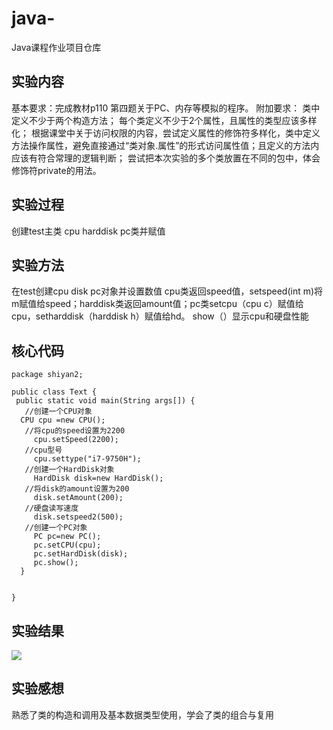 # java-
Java课程作业项目仓库
## 实验内容
基本要求：完成教材p110 第四题关于PC、内存等模拟的程序。
附加要求：
类中定义不少于两个构造方法；
每个类定义不少于2个属性，且属性的类型应该多样化；
根据课堂中关于访问权限的内容，尝试定义属性的修饰符多样化，类中定义方法操作属性，避免直接通过“类对象.属性”的形式访问属性值；且定义的方法内应该有符合常理的逻辑判断；
尝试把本次实验的多个类放置在不同的包中，体会修饰符private的用法。

## 实验过程
创建test主类 cpu harddisk pc类并赋值
## 实验方法
在test创建cpu disk pc对象并设置数值 cpu类返回speed值，setspeed(int m)将m赋值给speed；harddisk类返回amount值；pc类setcpu（cpu c）赋值给cpu，setharddisk（harddisk h）赋值给hd。
show（）显示cpu和硬盘性能

## 核心代码
```
package shiyan2;

public class Text {
 public static void main(String args[]) {
   //创建一个CPU对象
  CPU cpu =new CPU();
   //将cpu的speed设置为2200
     cpu.setSpeed(2200);
   //cpu型号  
     cpu.settype("i7-9750H");
   //创建一个HardDisk对象
     HardDisk disk=new HardDisk();
   //将disk的amount设置为200
     disk.setAmount(200);
   //硬盘读写速度  
     disk.setspeed2(500);
   //创建一个PC对象
     PC pc=new PC();
     pc.setCPU(cpu);
     pc.setHardDisk(disk);
     pc.show();
  }
   
  
}
```
## 实验结果
![](java实验结果.png)
## 实验感想
熟悉了类的构造和调用及基本数据类型使用，学会了类的组合与复用
